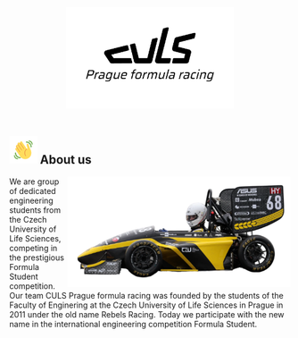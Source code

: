<div align="center">
<a href="https://culsracing.cz">
<picture>
  <source media="(prefers-color-scheme: dark)" srcset="./../CULS_logo_white.png">
  <img alt="CULS Logo" src="./../CULS_logo_black.png"  width="300">
</picture>
</a>
</div>
</br>


## <img src="./../wave.gif" width="50px"></img> About us
<img src="./../FS09_1-lq.png" width="400" align="right"/>
We are group of dedicated engineering students from the Czech University of Life Sciences, competing in the prestigious Formula Student competition.
Our team CULS Prague formula racing was founded by the students of the Faculty of Enginering at the Czech University of Life Sciences in Prague in 2011 under the old name Rebels Racing.
Today we participate with the new name in the international engineering competition Formula Student.

